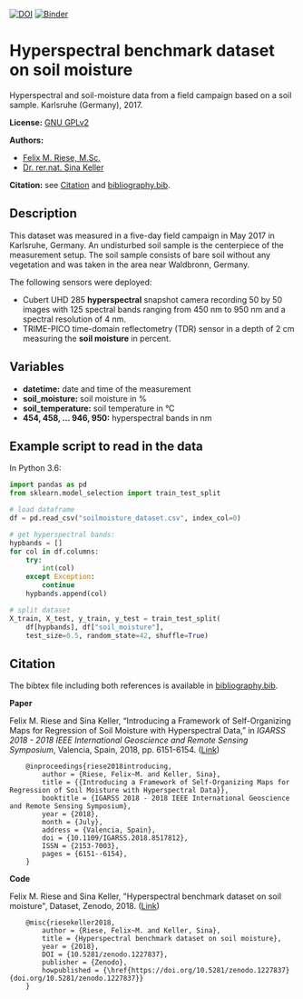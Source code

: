 [![DOI](https://zenodo.org/badge/DOI/10.5281/zenodo.1227836.svg)](https://doi.org/10.5281/zenodo.1227836)
[![Binder](https://mybinder.org/badge_logo.svg)](https://mybinder.org/v2/gh/felixriese/hyperspectral-soilmoisture-dataset/master?filepath=example.ipynb)

# Hyperspectral benchmark dataset on soil moisture

Hyperspectral and soil-moisture data from a field campaign based on a soil sample. Karlsruhe (Germany), 2017.

**License:** [GNU GPLv2](https://www.gnu.org/licenses/gpl-2.0.html)

**Authors:**

- [Felix M. Riese, M.Sc.](mailto:felix.riese@kit.edu)
- [Dr. rer.nat. Sina Keller](mailto:sina.keller@kit.edu)

**Citation:** see [Citation](#citation) and [bibliography.bib](bibliography.bib).


## Description

This dataset was measured in a five-day field campaign in May 2017 in Karlsruhe, Germany. An undisturbed soil sample is the centerpiece of the measurement setup. The soil sample consists of bare soil without any vegetation and was taken in the area near Waldbronn, Germany.

The following sensors were deployed:

- Cubert UHD 285 **hyperspectral** snapshot camera recording 50 by 50 images with 125 spectral bands ranging from 450 nm to 950 nm and a spectral resolution of 4 nm.
- TRIME-PICO time-domain reflectometry (TDR) sensor in a depth of 2 cm measuring the **soil moisture** in percent.

## Variables

- **datetime:** date and time of the measurement
- **soil_moisture:** soil moisture in %
- **soil_temperature:** soil temperature in °C
- **454, 458, … 946, 950:** hyperspectral bands in nm

## Example script to read in the data

In Python 3.6:

```python
import pandas as pd
from sklearn.model_selection import train_test_split

# load dataframe
df = pd.read_csv("soilmoisture_dataset.csv", index_col=0)

# get hyperspectral bands:
hypbands = []
for col in df.columns:
    try:
        int(col)
    except Exception:
        continue
    hypbands.append(col)

# split dataset
X_train, X_test, y_train, y_test = train_test_split(
    df[hypbands], df["soil_moisture"],
    test_size=0.5, random_state=42, shuffle=True)
```

## Citation

The bibtex file including both references is available in [bibliography.bib](bibliography.bib).

**Paper**

Felix M. Riese and Sina Keller, “Introducing a Framework of Self-Organizing Maps for Regression of Soil Moisture with Hyperspectral Data,” in *IGARSS 2018 - 2018 IEEE International Geoscience and Remote Sensing Symposium*, Valencia, Spain, 2018, pp. 6151-6154. ([Link](https://doi.org/10.1109/IGARSS.2018.8517812))

```
    @inproceedings{riese2018introducing,
        author = {Riese, Felix~M. and Keller, Sina},
        title = {{Introducing a Framework of Self-Organizing Maps for Regression of Soil Moisture with Hyperspectral Data}},
        booktitle = {IGARSS 2018 - 2018 IEEE International Geoscience and Remote Sensing Symposium},
        year = {2018},
        month = {July},
        address = {Valencia, Spain},
        doi = {10.1109/IGARSS.2018.8517812},
        ISSN = {2153-7003},
        pages = {6151--6154},
    }
```

**Code**

Felix M. Riese and Sina Keller, "Hyperspectral benchmark dataset on soil moisture", Dataset, Zenodo, 2018. ([Link](http://doi.org/10.5281/zenodo.1227836))

```
    @misc{riesekeller2018,
        author = {Riese, Felix~M. and Keller, Sina},
        title = {Hyperspectral benchmark dataset on soil moisture},
        year = {2018},
        DOI = {10.5281/zenodo.1227837},
        publisher = {Zenodo},
        howpublished = {\href{https://doi.org/10.5281/zenodo.1227837}{doi.org/10.5281/zenodo.1227837}}
    }
```

